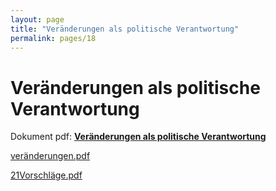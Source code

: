 ```yaml
---
layout: page
title: "Veränderungen als politische Verantwortung"
permalink: pages/18
---
```


# Veränderungen als politische Verantwortung

Dokument pdf: **[Veränderungen als politische Verantwortung](http://www.vicinanza.ch/sites/vicinanza.ch/files/veränderungen.pdf)**

[veränderungen.pdf](/files/ver%C3%A4nderungen.pdf)

[21Vorschläge.pdf](/files/21Vorschl%C3%A4ge.pdf)

